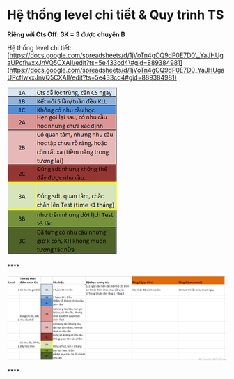 # Hệ thống level chi tiết & Quy trình TS

**Riêng với Cts Off: 3K = 3 được chuyển B**

Hệ thống level chi tiết: [https://docs.google.com/spreadsheets/d/1jVoTn4gCQ9dP0E7D0\_YaJHUgaUPcfIwxxJnVQ5CXAII/edit?ts=5e433cd4\#gid=889384981](https://docs.google.com/spreadsheets/d/1jVoTn4gCQ9dP0E7D0_YaJHUgaUPcfIwxxJnVQ5CXAII/edit?ts=5e433cd4#gid=889384981)

![](../../.gitbook/assets/4%20%284%29.png)

\*\*\*\*

![](../../.gitbook/assets/2%20%287%29.png)

\*\*\*\*

